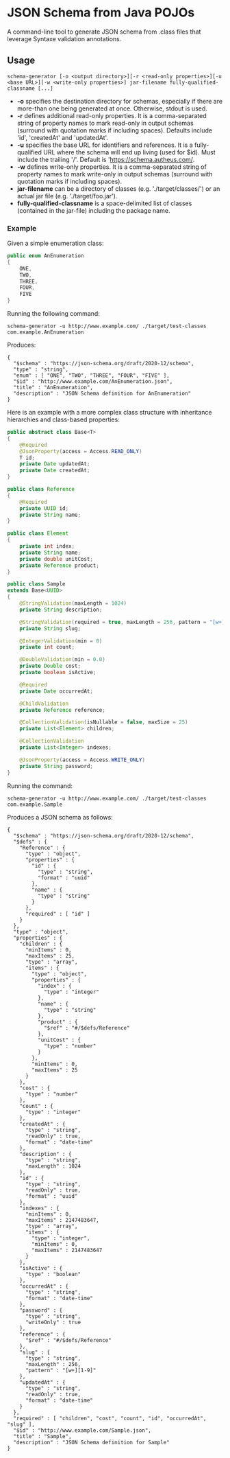 # JSON Schema from Java POJOs

A command-line tool to generate JSON schema from .class files that leverage Syntaxe validation annotations.

## Usage
```
schema-generator [-o <output directory>][-r <read-only properties>][-u <base URL>][-w <write-only properties>] jar-filename fully-qualified-classname [...]
```

* __-o__ specifies the destination directory for schemas, especially if there are more-than one being generated at once. Otherwise, stdout is used.
* __-r__ defines additional read-only properties. It is a comma-separated string of property names to mark read-only in output schemas (surround with quotation marks if including spaces). Defaults include 'id', 'createdAt' and 'updatedAt'.
* __-u__ specifies the base URL for identifiers and references. It is a fully-qualified URL where the schema will end up living (used for $id). Must include the trailing '/'. Default is 'https://schema.autheus.com/.
* __-w__ defines write-only properties. It is a comma-separated string of property names to mark write-only in output schemas (surround with quotation marks if including spaces).
* __jar-filename__ can be a directory of classes (e.g. './target/classes/') or an actual jar file (e.g. './target/foo.jar').
* __fully-qualified-classname__ is a space-delimited list of classes (contained in the jar-file) including the package name.

### Example
Given a simple enumeration class:

``` java
public enum AnEnumeration
{
	ONE,
	TWO,
	THREE,
	FOUR,
	FIVE
}
```
Running the following command:

```
schema-generator -u http://www.example.com/ ./target/test-classes com.example.AnEnumeration
```

Produces:

```
{
  "$schema" : "https://json-schema.org/draft/2020-12/schema",
  "type" : "string",
  "enum" : [ "ONE", "TWO", "THREE", "FOUR", "FIVE" ],
  "$id" : "http://www.example.com/AnEnumeration.json",
  "title" : "AnEnumeration",
  "description" : "JSON Schema definition for AnEnumeration"
}
```

Here is an example with a more complex class structure with inheritance hierarchies and class-based properties:

```java
public abstract class Base<T>
{
	@Required
	@JsonProperty(access = Access.READ_ONLY)
	T id;
	private Date updatedAt;
	private Date createdAt;
}

public class Reference
{
	@Required
	private UUID id;
	private String name;
}

public class Element
{
	private int index;
	private String name;
	private double unitCost;
	private Reference product;
}

public class Sample
extends Base<UUID>
{
	@StringValidation(maxLength = 1024)
	private String description;

	@StringValidation(required = true, maxLength = 256, pattern = "[w+][1-9]")
	private String slug;

	@IntegerValidation(min = 0)
	private int count;

	@DoubleValidation(min = 0.0)
	private Double cost;
	private boolean isActive;

	@Required
	private Date occurredAt;

	@ChildValidation
	private Reference reference;

	@CollectionValidation(isNullable = false, maxSize = 25)
	private List<Element> children;

	@CollectionValidation
	private List<Integer> indexes;

	@JsonProperty(access = Access.WRITE_ONLY)
	private String password;
}
```
Running the command:

```
schema-generator -u http://www.example.com/ ./target/test-classes com.example.Sample
```

Produces a JSON schema as follows:

```
{
  "$schema" : "https://json-schema.org/draft/2020-12/schema",
  "$defs" : {
    "Reference" : {
      "type" : "object",
      "properties" : {
        "id" : {
          "type" : "string",
          "format" : "uuid"
        },
        "name" : {
          "type" : "string"
        }
      },
      "required" : [ "id" ]
    }
  },
  "type" : "object",
  "properties" : {
    "children" : {
      "minItems" : 0,
      "maxItems" : 25,
      "type" : "array",
      "items" : {
        "type" : "object",
        "properties" : {
          "index" : {
            "type" : "integer"
          },
          "name" : {
            "type" : "string"
          },
          "product" : {
            "$ref" : "#/$defs/Reference"
          },
          "unitCost" : {
            "type" : "number"
          }
        },
        "minItems" : 0,
        "maxItems" : 25
      }
    },
    "cost" : {
      "type" : "number"
    },
    "count" : {
      "type" : "integer"
    },
    "createdAt" : {
      "type" : "string",
      "readOnly" : true,
      "format" : "date-time"
    },
    "description" : {
      "type" : "string",
      "maxLength" : 1024
    },
    "id" : {
      "type" : "string",
      "readOnly" : true,
      "format" : "uuid"
    },
    "indexes" : {
      "minItems" : 0,
      "maxItems" : 2147483647,
      "type" : "array",
      "items" : {
        "type" : "integer",
        "minItems" : 0,
        "maxItems" : 2147483647
      }
    },
    "isActive" : {
      "type" : "boolean"
    },
    "occurredAt" : {
      "type" : "string",
      "format" : "date-time"
    },
    "password" : {
      "type" : "string",
      "writeOnly" : true
    },
    "reference" : {
      "$ref" : "#/$defs/Reference"
    },
    "slug" : {
      "type" : "string",
      "maxLength" : 256,
      "pattern" : "[w+][1-9]"
    },
    "updatedAt" : {
      "type" : "string",
      "readOnly" : true,
      "format" : "date-time"
    }
  },
  "required" : [ "children", "cost", "count", "id", "occurredAt", "slug" ],
  "$id" : "http://www.example.com/Sample.json",
  "title" : "Sample",
  "description" : "JSON Schema definition for Sample"
}
```
